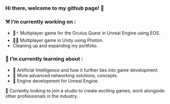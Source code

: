 ### Hi there, welcome to my github page! 👋

### ⚒️ I’m currently working on :
- 🔎🃏 Multiplayer game for the Oculus Quest in Unreal Engine using EOS.
- 🔱🚢 Multiplayer game in Unity using Photon.
- Cleaning up and expanding my portfolio.

  
### 🌱 I’m currently learning about : 
- 🤖 Artificial Intelligence and how it further ties into game development.
- 🛜 More advanced networking solutions, concepts.
- 💾 Engine development for Unreal Engine.

🔭 Currently looking to join a studio to create exciting games, work alongside other professionals in the industry.

<!--
**arlwg/arlwg** is a ✨ _special_ ✨ repository because its `README.md` (this file) appears on your GitHub profile.

Here are some ideas to get you started:

-  I’m currently working on ...

-  ...
- 🤔 I’m looking for help with ...
- 💬 Ask me about ...
- 📫 How to reach me: ...
- 😄 Pronouns: ...

-->
